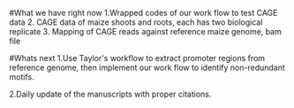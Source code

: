 #What we have right now
1.Wrapped codes of our work flow to test CAGE data
2. CAGE data of maize shoots and roots, each has two biological replicate
3. Mapping of CAGE reads against reference maize genome,
bam file

#Whats next
1.Use Taylor's workflow to extract promoter regions from reference genome, then implement our work flow to identify non-redundant motifs.

2.Daily update of the manuscripts with proper citations.
